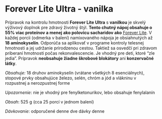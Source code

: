 Forever Lite Ultra - vanilka
============================

Prípravok na kontrolu hmotnosti **Forever Lite Ultra** s **vanilkou** je skvelý
výživový doplnok pre zdravý životný štýl. **Tento chutný nápoj obsahuje o 55%
viac proteínov a menej ako polovicu sacharidov ako** [Forever
Lite](forever-lite-ultra). V každej porcii
(odmerka v balení) namixovaného nápoja je obsiahnutých až **18 aminokyselín**.
Odporúča sa aplikovať v programe kontroly telesnej hmotnosti a jej udržanie
prirodzenou cestou. Taktiež sa osvedčí pri zdravom priberaní hmotnosti počas
rekonvalescencie. Je vhodný pre deti, ktoré “zle jedia”. Prípravok **neobsahuje
žiadne škrobové blokátory** ani **konzervačné látky**.

*Obsahuje:* 18 druhov aminokyselín (vrátane všetkých 8 esenciálnych), stopové
prvky obsahujúce železo, selén, chróm a jód a vlákninu v rozpustnej a
nerozpustnej forme

*Upozornenie*: nie je vhodný pre fenylketonurikov, lebo obsahuje fenylalanín

*Obsah*: 525 g (cca 25 porcí v jednom balení)

*Dávkovanie*: odporučené denne dve dávky denne

